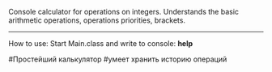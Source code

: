 Console calculator for operations on integers.
Understands the basic arithmetic operations, operations priorities, brackets.
***
How to use:
    Start Main.class 
    and write to console: **help**


#Простейший калькулятор
#умеет хранить историю операций

